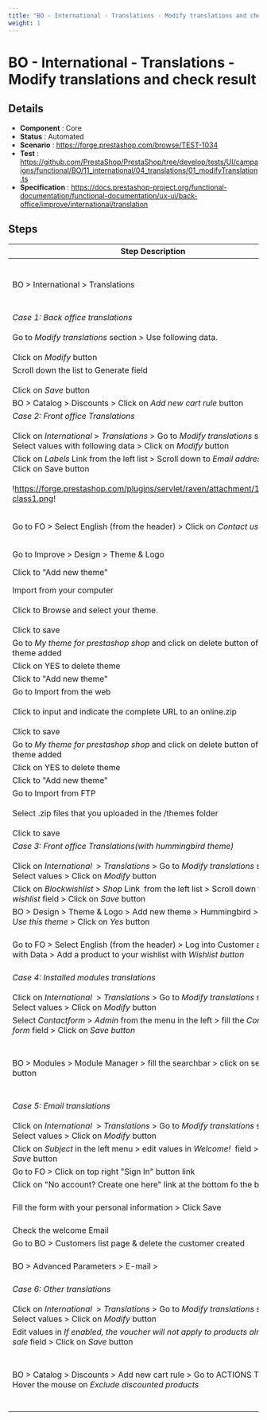 ```yaml
---
title: "BO - International - Translations - Modify translations and check result"
weight: 1
---
```


# BO - International - Translations - Modify translations and check result
## Details
* **Component** : Core
* **Status** : Automated
* **Scenario** : https://forge.prestashop.com/browse/TEST-1034
* **Test** : https://github.com/PrestaShop/PrestaShop/tree/develop/tests/UI/campaigns/functional/BO/11_international/04_translations/01_modifyTranslation.ts
* **Specification** : https://docs.prestashop-project.org/functional-documentation/functional-documentation/ux-ui/back-office/improve/international/translation

## Steps
| Step Description | Expected result |
| ----- | ----- |
| BO > International > Translations | The Translations page is well displayed.<br><br>Modify translations section is displayed with two input fields :<br> * Type of translation<br> * Select your language |
| _*Case 1: Back office translations*_<br><br>Go to *Modify translations* section > Use following data.<br><br>Click on *Modify* button | Translations page is well displayed |
| Scroll down the list to Generate field<br><br>Click on *Save* button | A message is displayed "Translations successfully updated" |
| BO > Catalog > Discounts > Click on *Add new cart rule* button | The button to generate a code is now named : *Generate Code* |
| _*Case 2: Front office Translations*_<br><br>Click on *International* > *Translations* > Go to *Modify translations* section > Select values with following data > Click on *Modify* button | Translations page is well displayed |
| Click on *Labels* Link from the left list > Scroll down to *Email address* field > Click on Save button<br><br>!https://forge.prestashop.com/plugins/servlet/raven/attachment/1376/FO-class1.png! | This message is displayed "Translations successfully updated" |
| Go to FO > Select English (from the header) > Click on *Contact us* link | The field name : "Valid Email address" is well displayed<br><br>!https://forge.prestashop.com/plugins/servlet/raven/attachment/1377/fo-class2.png! |
| Go to Improve > Design > Theme & Logo | Theme & Logo page is displayed correctly |
| Click to "Add new theme" | You should be able to choose to import from your computer, Import from the web, Import from FTP |
| Import from your computer<br><br>Click to Browse and select your theme.<br><br>Click to save | Theme should be added<br><br>and The & logo page is displayed |
| Go to _My theme for prestashop shop_ and click on delete button of new theme added | Delete popup is displayed |
| Click on YES to delete theme | Successful deletion message is displayed and the theme is deleted |
| Click to "Add new theme" | Theme import page is displayed |
| Go to Import from the web<br><br>Click to input and indicate the complete URL to an online.zip<br><br>Click to save | Theme should be added |
| Go to _My theme for prestashop shop_ and click on delete button of new theme added | Delete popup is displayed |
| Click on YES to delete theme | Successful deletion message is displayed and the theme is deleted |
| Click to "Add new theme" | Theme import page is displayed |
| Go to Import from FTP<br><br>Select .zip files that you uploaded in the /themes folder<br><br>Click to save | Theme should be added |
| _*Case 3: Front office Translations(with hummingbird theme)*_<br><br>Click on *International*  > *Translations* > Go to *Modify translations* section > Select values > Click on *Modify* button | Translations page is well displayed<br><br>On develop there's a regression : https://github.com/PrestaShop/PrestaShop/issues/33521 |
| Click on *Blockwishlist* > *Shop* Link  from the left list > Scroll down to *Add to wishlist* field > Click on *Save* button | This message is displayed "Translations successfully updated" |
| BO > Design > Theme & Logo > Add new theme > Hummingbird > Click on *Use this theme* > Click on *Yes* button | Message displayed : Successful update |
| Go to FO > Select English (from the header) > Log into Customer account with Data > Add a product to your wishlist with *Wishlist button* | A modal appears with title " Add to wishlist Now" is displayed<br><br>!https://forge.prestashop.com/plugins/servlet/raven/attachment/1380/fo-humm1.png! |
| _*Case 4: Installed modules translations*_<br><br>Click on *International*  > *Translations* > Go to *Modify translations* section > Select values > Click on *Modify* button | Translations page is well displayed |
| Select *Contactform* > *Admin* from the menu in the left > fill the *Contact form* field > Click on *Save button* | This message is displayed "Translations successfully updated" |
| BO > Modules > Module Manager > fill the searchbar > click on search button | The module is found and displayed with the new name (edited in previous step)<br><br> <br><br>!https://forge.prestashop.com/plugins/servlet/raven/attachment/1382/Module-manager-%E2%80%A2-trans2.png! |
| _*Case 5: Email translations*_<br><br>Click on *International*  > *Translations* > Go to *Modify translations* section > Select values > Click on *Modify* button | Translations page is well displayed |
| Click on *Subject* in the left menu > edit values in *Welcome!*  field > Click on *Save* button | This message is displayed : "Translations successfully updated" |
| Go to FO > Click on top right "Sign In" button link | "Log in to your account" page is displayed |
| Click on "No account? Create one here" link at the bottom fo the block | Create an account page is displayed |
| Fill the form with your personal information > Click Save | * You are now logged into your account<br> * Redirection automatically to the homepage<br> * An email "Welcome!" should be received |
| Check the welcome Email | Email received with the subject => [PrestaShop] Welcome |
| Go to BO > Customers list page & delete the customer created | The alert "Successful deletion." is well displayed |
| BO > Advanced Parameters > E-mail > | The E-mail page is well displayed<br><br>The mail Subject is : "*You're Welcome!*" (Added in step 16) |
| _*Case 6: Other translations*_<br><br>Click on *International*  > *Translations* > Go to *Modify translations* section > Select values > Click on *Modify* button | Translations page is well displayed |
| Edit values in *If enabled, the voucher will not apply to products already on sale* field > Click on *Save* button | This message is displayed : Translations successfully updated |
| BO > Catalog > Discounts > Add new cart rule > Go to ACTIONS Tab > Hover the mouse on *Exclude discounted products* | "The voucher is available only for new products" message is displayed<br><br> <br><br>!https://forge.prestashop.com/plugins/servlet/raven/attachment/1384/Cart-Rules-Add-new-%E2%80%A2-Prest8-1-0.png|width=477,height=303! |
